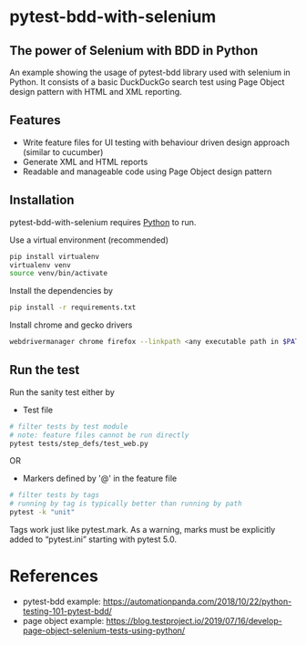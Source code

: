 # pytest-bdd-with-selenium

## The power of Selenium with BDD in Python

An example showing the usage of pytest-bdd library used with selenium in Python. It consists of a basic DuckDuckGo search test using Page Object design pattern with HTML and XML reporting.

## Features

- Write feature files for UI testing with behaviour driven design approach (similar to cucumber)
- Generate XML and HTML reports
- Readable and manageable code using Page Object design pattern

## Installation

pytest-bdd-with-selenium requires [Python](https://www.python.org/download/releases/3.0/) to run.

Use a virtual environment (recommended)

```sh
pip install virtualenv
virtualenv venv
source venv/bin/activate
```

Install the dependencies by

```sh
pip install -r requirements.txt
```

Install chrome and gecko drivers

```sh
webdrivermanager chrome firefox --linkpath <any executable path in $PATH>
```

## Run the test

Run the sanity test either by

- Test file

```sh
# filter tests by test module
# note: feature files cannot be run directly
pytest tests/step_defs/test_web.py
```

OR

- Markers defined by '@' in the feature file

```sh
# filter tests by tags
# running by tag is typically better than running by path
pytest -k "unit"
```

Tags work just like pytest.mark. As a warning, marks must be explicitly added to “pytest.ini” starting with pytest 5.0.

# References

- pytest-bdd example: https://automationpanda.com/2018/10/22/python-testing-101-pytest-bdd/
- page object example: https://blog.testproject.io/2019/07/16/develop-page-object-selenium-tests-using-python/
